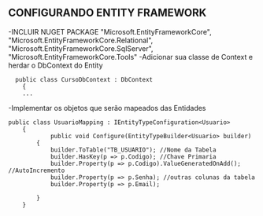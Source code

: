 ﻿## CONFIGURANDO ENTITY FRAMEWORK
-INCLUIR NUGET PACKAGE "Microsoft.EntityFrameworkCore", "Microsoft.EntityFrameworkCore.Relational", "Microsoft.EntityFrameworkCore.SqlServer", "Microsoft.EntityFrameworkCore.Tools"
-Adicionar sua classe de Context e herdar o DbContext do Entity
```
  public class CursoDbContext : DbContext
    {
    ...
```

-Implementar os objetos que serão mapeados das Entidades
```
public class UsuarioMapping : IEntityTypeConfiguration<Usuario>
    {
            public void Configure(EntityTypeBuilder<Usuario> builder)
        {
            builder.ToTable("TB_USUARIO"); //Nome da Tabela
            builder.HasKey(p => p.Codigo); //Chave Primaria
            builder.Property(p => p.Codigo).ValueGeneratedOnAdd(); //AutoIncremento
            builder.Property(p => p.Senha); //outras colunas da tabela
            builder.Property(p => p.Email);

        }
    }

```
